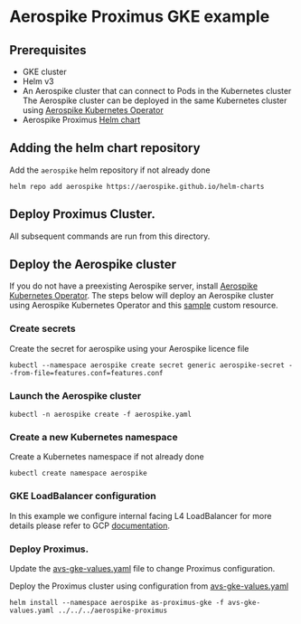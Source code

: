 # Aerospike Proximus GKE example

## Prerequisites
- GKE cluster
- Helm v3
- An Aerospike cluster that can connect to Pods in the Kubernetes cluster
  The Aerospike cluster can be deployed in the same Kubernetes cluster using [Aerospike Kubernetes Operator](https://docs.aerospike.com/cloud/kubernetes/operator)
- Aerospike Proximus [Helm chart](../../README.md#configuration)

## Adding the helm chart repository

Add the `aerospike` helm repository if not already done

```shell
helm repo add aerospike https://aerospike.github.io/helm-charts
```

## Deploy Proximus Cluster.

All subsequent commands are run from this directory.

## Deploy the Aerospike cluster
If you do not have a preexisting Aerospike server, install [Aerospike Kubernetes Operator](https://docs.aerospike.com/cloud/kubernetes/operator/install-operator).
The steps below will deploy an Aerospike cluster using Aerospike Kubernetes Operator and this [sample](aerospike.yaml) custom resource.

### Create secrets
Create the secret for aerospike using your Aerospike licence file
```shell
kubectl --namespace aerospike create secret generic aerospike-secret --from-file=features.conf=features.conf
```

### Launch the Aerospike cluster
```shell
kubectl -n aerospike create -f aerospike.yaml 
```

### Create a new Kubernetes namespace
Create a Kubernetes namespace if not already done
```shell
kubectl create namespace aerospike
```

### GKE LoadBalancer configuration
In this example we configure internal facing L4 LoadBalancer for more details please refer to GCP [documentation](https://cloud.google.com/kubernetes-engine/docs/concepts/service-load-balancer).

### Deploy Proximus.
Update the [avs-gke-values.yaml](avs-gke-values.yaml) file to change Proximus configuration.


Deploy the Proximus cluster using configuration from [avs-gke-values.yaml](avs-gke-values.yaml)
```shell
helm install --namespace aerospike as-proximus-gke -f avs-gke-values.yaml ../../../aerospike-proximus
```
